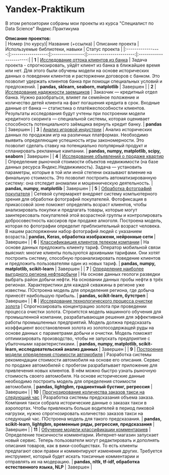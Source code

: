 # Yandex-Praktikum
В этом репозитории собраны мои проекты из курса "Специалист по Data Science" Яндекс.Практикума

**Описание проектов:**  
| Номер (по курсу)| Название (+ссылка) | Описание проекта | Используемые библиотеки, навыки | Статус проекта |
|:-----------------:|:------------------:|:----------------:|:-----------------------:|:-----------------------:|
| **1** | [Исследование оттока клиентов из банка](https://github.com/anastasiya-samoylova/Yandex-Praktikum/tree/main/n1_churn_bank) | Задача проекта - спрогнозировать, уйдёт клиент из банка в ближайшее время или нет. Для этого были обучены модели на основе исторических данных о поведении клиентов и расторжении договоров с банком. Это позволит удержать клиентов банка при помощи специальных условий и предложений.  | **pandas, sklearn, seaborn, matplotlib** |  Завершен |
| **2** | [Исследование надежности заемщиков](https://github.com/anastasiya-samoylova/Yandex-Praktikum/tree/main/n2_reliability_of_clients) | Заказчик — кредитный отдел банка. Нужно разобраться, влияет ли семейное положение и количество детей клиента на факт погашения кредита в срок. Входные данные от банка — статистика о платёжеспособности клиентов. Результаты исследования будут учтены при построении модели кредитного скоринга — специальной системы, которая оценивает способность потенциального заёмщика вернуть кредит банку. | **pandas** |  Завершен |
| **3** | [Анализ игровой индустрии](https://github.com/anastasiya-samoylova/Yandex-Praktikum/tree/main/n3_research_game_industry) | Анализ исторических данных по продажам игр на различных платформах. Необходимо выявить определяющие успешность игры закономерности. Это позволит сделать ставку на потенциально популярный продукт и спланировать рекламные кампании. | **pandas, numpy, matplotlib, scipy, seaborn** |  Завершен |
| **4** | [Исследование объявлений о продаже квартир](https://github.com/anastasiya-samoylova/Yandex-Praktikum/tree/main/n4_research_price_of_estate) | Определение рыночной стоимости объектов недвижимости (на базе данных ресурса Яндекс.Недвижимость). Задача — установить параметры, которые в той или иной степени оказывают влиение на финальную стоимость. Это позволит построить автоматизированную систему: она отследит аномалии и мошенническую деятельность. | **pandas, numpy, matplotlib** |  Завершен |
| **5** | [Обработка фотографий покупателя](https://github.com/anastasiya-samoylova/Yandex-Praktikum/tree/main/n5_cv_buyer_photo) | Сетевой супермаркет внедряет систему компьютерного зрения для обработки фотографий покупателей. Фотофиксация в прикассовой зоне поможет определять возраст клиентов, чтобы анализировать покупки и предлагать товары, которые могут заинтересовать покупателей этой возрастной группы и контролировать добросовестность кассиров при продаже алкоголя. Построена модель, которая по фотографии определит приблизительный возраст человека. В нашем распоряжении набор фотографий людей с указанием возраста.| **pandas, Keras, обработка изображени, нейронные сети** | Завершен |
| **6** | [Классификаиция клиентов телеком компании](https://github.com/anastasiya-samoylova/Yandex-Praktikum/tree/main/n6_ml_telecom_classification) | На основе данных предложить клиенту тариф. Оператор мобильной связи выяснил: многие клиенты пользуются архивными тарифами. Они хотят построить систему, способную проанализировать поведение клиентов и предложить пользователям один из новых тариф. | **pandas, numpy, matplotlib, scikit-learn** | Завершен |
| **7** | [Определение наиболее выгодного региона нефтедобычи](https://github.com/anastasiya-samoylova/Yandex-Praktikum/tree/main/n7_ml_regression_oil_region) | На основе данных геологи разведки выбрать район добычи нефти. На основании данных пробы нефти в трёх регионах. Характеристики для каждой скважины в регионе уже известны. ПОстроена модель для определения региона, где добыча принесёт наибольшую прибыль.  | **pandas,  scikit-learn, бутстреп** | Завершен |
| **8** | [Исследование технологического процесса очистки золота](https://github.com/anastasiya-samoylova/Yandex-Praktikum/tree/main/n8_ml_regression_gold_recovery) | Спрогнозировать концентрацию золота при проведении процесса очистки золота. Строитстся модель машинного обучения для промышленной компании, разрабатывающая решения для эффективной работы промышленных предприятий. Модель должна предсказать коэффициент восстановления золота из золотосодержащей руды на основе данных с параметрами добычи и очистки. Модель поможет оптимизировать производство, чтобы не запускать предприятие с убыточными характеристиками.  | **pandas, numpy, matplotlib, scikit-learn, исследовательский анализ данных** | Завершен |
| **9** | [Построение модели определения стоимости автомобиля](https://github.com/anastasiya-samoylova/Yandex-Praktikum/tree/main/n9_ml_regression_car_price) | Разработка системы рекомендации стоимости автомобиля на основе его описания. Сервис по продаже автомобилей с пробегом  разрабатывает приложение для привлечения новых клиентов. В нём можно быстро узнать рыночную стоимость своего автомобиля. На основе исторические данные необходимо построить модель для определения стоимости автомобиля.  | **pandas, lightgbm, градиентный бустинг, регрессия** | Завершен |
| **10** | [Прогнозирование количества заказов такси на следующий час](https://github.com/anastasiya-samoylova/Yandex-Praktikum/tree/main/n10_ml_forecast_taxi_orders) | Разработка системы предсказания объема заказа. Компания такси собрала исторические данные о заказах такси в аэропортах. Чтобы привлекать больше водителей в период пиковой нагрузки, нужно спрогнозировать количество заказов такси на следующий час. ПОстроена модель для такого предсказания.  | **pandas,  scikit-learn, lightgbm,  временные ряды, регрессия, предсказания** | Завершен |
| **11** | [Обучение модели классификации комментариев](https://github.com/anastasiya-samoylova/Yandex-Praktikum/blob/main/n11_ml_nlp_comments_classification/npl_comments_classification.ipynb) | Определение токсичности комментарии.  Интернет-магазин запускает новый сервис. Теперь пользователи могут редактировать и дополнять описания товаров, как в вики-сообществах. То есть клиенты предлагают свои правки и комментируют изменения других. Требуется инструмент, который будет искать токсичные комментарии и отправлять их на модерацию.  | **pandas,  nltk,  tf-idf, обработка естественного языка, NLP** | Завершен |

